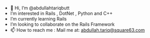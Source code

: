 - 👋 Hi, I’m @abdullahtariqbutt
- I’m interested in Rails , DotNet , Python and C++
- I’m currently learning Rails
- I’m looking to collaborate on the Rails Framework
- 📫 How to reach me : Mail me at: abdullah.tariq@square63.com

<!---
abdullahtariqbutt/abdullahtariqbutt is a ✨ special ✨ repository because its `README.md` (this file) appears on your GitHub profile.
You can click the Preview link to take a look at your changes.
--->

